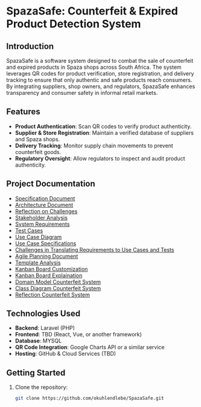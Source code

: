 ﻿# SpazaSafe: Counterfeit & Expired Product Detection System

## Introduction
SpazaSafe is a software system designed to combat the sale of counterfeit and expired products in Spaza shops across South Africa. The system leverages QR codes for product verification, store registration, and delivery tracking to ensure that only authentic and safe products reach consumers. By integrating suppliers, shop owners, and regulators, SpazaSafe enhances transparency and consumer safety in informal retail markets.

## Features
- **Product Authentication**: Scan QR codes to verify product authenticity.
- **Supplier & Store Registration**: Maintain a verified database of suppliers and Spaza shops.
- **Delivery Tracking**: Monitor supply chain movements to prevent counterfeit goods.
- **Regulatory Oversight**: Allow regulators to inspect and audit product authenticity.

## Project Documentation
- [Specification Document](SPECIFICATION.md)
- [Architecture Document](ARCHITECTURE.md)
- [Reflection on Challenges](Reflection_on_Challenges.md)
- [Stakeholder Analysis](STAKEHOLDER_ANALYSIS.md)
- [System Requirements](SYSTEM_REQUIREMENTS.md)
- [Test Cases](TEST_CASE.md)
- [Use Case Diagram](USE_CASE_DIAGRAM.md)
- [Use Case Specifications](Use_Case_Specifications.md)
- [Challenges in Translating Requirements to Use Cases and Tests](Reflection_on_Challenges_test_cases.md)
- [Agile Planning Document](Agile_Planning_Document.md)
- [Template Analysis](Template_Analysis.md)
- [Kanban Board Customization](Kanban_Board_Customization.md)
- [Kanban Board Explaination](Kanban_Board_Explanation.md)
- [Domain Model Counterfeit System](Domain_Model_Counterfeit_System.md)
- [Class Diagram Counterfeit System](class-diagram-counterfeit-system.md)
- [Reflection Counterfeit System](reflection-counterfeit-system.md)

  

## Technologies Used
- **Backend**: Laravel (PHP)
- **Frontend**: TBD (React, Vue, or another framework)
- **Database**: MYSQL
- **QR Code Integration**: Google Charts API or a similar service
- **Hosting**: GitHub & Cloud Services (TBD)

## Getting Started
1. Clone the repository:
   ```sh
   git clone https://github.com/okuhlendlebe/SpazaSafe.git
